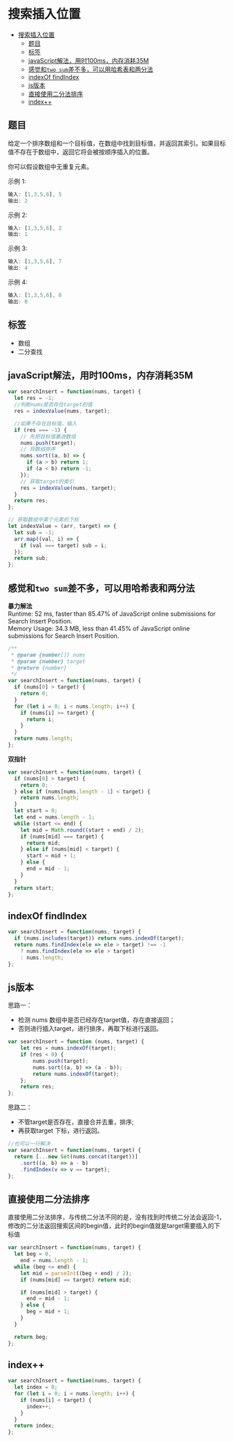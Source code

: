 搜索插入位置
===
<!-- TOC -->

- [搜索插入位置](#搜索插入位置)
  - [题目](#题目)
  - [标签](#标签)
  - [javaScript解法，用时100ms，内存消耗35M](#javaScript解法用时100ms内存消耗35M)
  - [感觉和`two sum`差不多，可以用哈希表和两分法](#感觉和two-sum差不多可以用哈希表和两分法)
  - [indexOf findIndex](#indexOf-findIndex)
  - [js版本](#js版本)
  - [直接使用二分法排序](#直接使用二分法排序)
  - [index++](#index)

<!-- /TOC -->

## 题目
给定一个排序数组和一个目标值，在数组中找到目标值，并返回其索引。如果目标值不存在于数组中，返回它将会被按顺序插入的位置。

你可以假设数组中无重复元素。

示例 1:
```js
输入: [1,3,5,6], 5
输出: 2
```

示例 2:
```js
输入: [1,3,5,6], 2
输出: 1
```

示例 3:
```js
输入: [1,3,5,6], 7
输出: 4
```

示例 4:
```js
输入: [1,3,5,6], 0
输出: 0
```

## 标签
- 数组
- 二分查找

## javaScript解法，用时100ms，内存消耗35M
```js
var searchInsert = function(nums, target) {
  let res = -1;
  //判断nums是否存在target的值
  res = indexValue(nums, target);

  //如果不存在目标值，插入
  if (res === -1) {
    // 先把目标值塞进数组
    nums.push(target);
    // 将数组排序
    nums.sort((a, b) => {
      if (a > b) return 1;
      if (a < b) return -1;
    });
    // 获取target的索引
    res = indexValue(nums, target);
  }
  return res;
};

// 获取数组中某个元素的下标
let indexValue = (arr, target) => {
  let sub = -1;
  arr.map((val, i) => {
    if (val === target) sub = i;
  });
  return sub;
};
```

## 感觉和`two sum`差不多，可以用哈希表和两分法
**暴力解法**  
Runtime: 52 ms, faster than 85.47% of JavaScript online submissions for Search Insert Position.  
Memory Usage: 34.3 MB, less than 41.45% of JavaScript online submissions for Search Insert Position.

```js
/**
 * @param {number[]} nums
 * @param {number} target
 * @return {number}
 */
var searchInsert = function(nums, target) {
  if (nums[0] > target) {
    return 0;
  }
  for (let i = 0; i < nums.length; i++) {
    if (nums[i] >= target) {
      return i;
    }
  }
  return nums.length;
};
```

**双指针**
```js
var searchInsert = function(nums, target) {
  if (nums[0] > target) {
    return 0;
  } else if (nums[nums.length - 1] < target) {
    return nums.length;
  }
  let start = 0;
  let end = nums.length - 1;
  while (start <= end) {
    let mid = Math.round((start + end) / 2);
    if (nums[mid] === target) {
      return mid;
    } else if (nums[mid] < target) {
      start = mid + 1;
    } else {
      end = mid - 1;
    }
  }
  return start;
};
```

## indexOf findIndex
```js
var searchInsert = function(nums, target) {
  if (nums.includes(target)) return nums.indexOf(target);
  return nums.findIndex(ele => ele > target) !== -1
    ? nums.findIndex(ele => ele > target)
    : nums.length;
};
```

## js版本
思路一：
- 检测 nums 数组中是否已经存在target值，存在直接返回；
- 否则进行插入target，进行排序，再取下标进行返回。

```js
var searchInsert = function (nums, target) {
    let res = nums.indexOf(target);
    if (res < 0) {
        nums.push(target);
        nums.sort((a, b) => (a - b));
        return nums.indexOf(target);
    };
    return res;
};
```

思路二： 
- 不管target是否存在，直接合并去重，排序;
- 再获取target 下标，进行返回。

```js
//也可以一行解决
var searchInsert = function(nums, target) {
  return [...new Set(nums.concat(target))]
    .sort((a, b) => a - b)
    .findIndex(v => v == target);
};
```

## 直接使用二分法排序
直接使用二分法排序，与传统二分法不同的是，没有找到时传统二分法会返回-1，修改的二分法返回搜索区间的begin值，此时的begin值就是target需要插入的下标值
```js
var searchInsert = function(nums, target) {
  let beg = 0,
    end = nums.length - 1;
  while (beg <= end) {
    let mid = parseInt((beg + end) / 2);
    if (nums[mid] == target) return mid;

    if (nums[mid] > target) {
      end = mid - 1;
    } else {
      beg = mid + 1;
    }
  }

  return beg;
};
```

## index++
```js
var searchInsert = function(nums, target) {
  let index = 0;
  for (let i = 0; i < nums.length; i++) {
    if (nums[i] < target) {
      index++;
    }
  }
  return index;
};
```